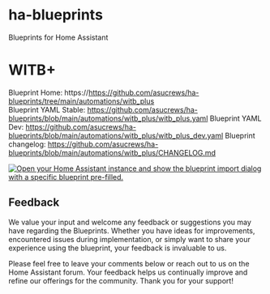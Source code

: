 # ha-blueprints

Blueprints for Home Assistant

# WITB+

Blueprint Home: https://https://github.com/asucrews/ha-blueprints/tree/main/automations/witb_plus  
Blueprint YAML Stable: https://github.com/asucrews/ha-blueprints/blob/main/automations/witb_plus/witb_plus.yaml
Blueprint YAML Dev: https://github.com/asucrews/ha-blueprints/blob/main/automations/witb_plus/witb_plus_dev.yaml
Blueprint changelog: https://github.com/asucrews/ha-blueprints/blob/main/automations/witb_plus/CHANGELOG.md

[![Open your Home Assistant instance and show the blueprint import dialog with a specific blueprint pre-filled.](https://my.home-assistant.io/badges/blueprint_import.svg)](https://my.home-assistant.io/redirect/blueprint_import/?blueprint_url=https%3A%2F%2Fgithub.com%2Fasucrews%2Fha-blueprints%2Fblob%2Fmain%2Fautomations%2Fwitb_plus%2Fwitb_plus.yaml)


## Feedback

We value your input and welcome any feedback or suggestions you may have regarding the Blueprints. Whether you have ideas for improvements, encountered issues during implementation, or simply want to share your experience using the blueprint, your feedback is invaluable to us.

Please feel free to leave your comments below or reach out to us on the Home Assistant forum. Your feedback helps us continually improve and refine our offerings for the community. Thank you for your support!
